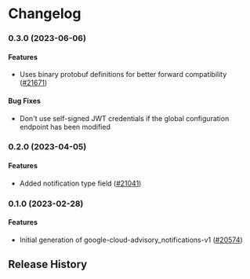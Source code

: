 # Changelog

### 0.3.0 (2023-06-06)

#### Features

* Uses binary protobuf definitions for better forward compatibility ([#21671](https://github.com/googleapis/google-cloud-ruby/issues/21671)) 
#### Bug Fixes

* Don't use self-signed JWT credentials if the global configuration endpoint has been modified 

### 0.2.0 (2023-04-05)

#### Features

* Added notification type field ([#21041](https://github.com/googleapis/google-cloud-ruby/issues/21041)) 

### 0.1.0 (2023-02-28)

#### Features

* Initial generation of google-cloud-advisory_notifications-v1 ([#20574](https://github.com/googleapis/google-cloud-ruby/issues/20574)) 

## Release History
